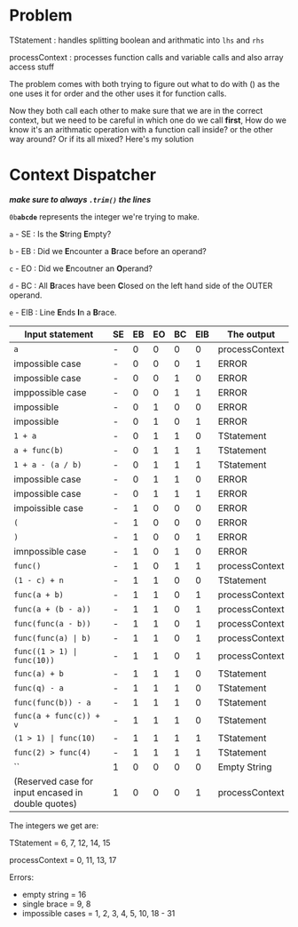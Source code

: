 # Problem

TStatement : handles splitting boolean and arithmatic into `lhs` and `rhs`

processContext : processes function calls and variable calls and also array access stuff

The problem comes with both trying to figure out what to do with () as the one uses it for order and the other uses it for function calls.

Now they both call each other to make sure that we are in the correct context, but we need to be careful in which one do we call **first**, How do we know it's an arithmatic operation with a function call inside? or the other way around? Or if its all mixed? Here's my solution

# Context Dispatcher

**_make sure to always `.trim()` the lines_**

`0b`**`abcde`** represents the integer we're trying to make.

`a` - SE : Is the **S**tring **E**mpty?

`b` - EB : Did we **E**ncounter a **B**race before an operand?

`c` - EO : Did we **E**ncoutner an **O**perand?

`d` - BC : All **B**races have been **C**losed on the left hand side of the OUTER operand.

`e` - EIB : Line **E**nds **I**n a **B**race.

| Input statement                                    | SE  | EB  | EO  | BC  | EIB | The output     |
| -------------------------------------------------- | --- | --- | --- | --- | --- | -------------- |
| `a`                                                | -   | 0   | 0   | 0   | 0   | processContext |
| impossible case                                    | -   | 0   | 0   | 0   | 1   | ERROR          |
| impossible case                                    | -   | 0   | 0   | 1   | 0   | ERROR          |
| imppossible case                                   | -   | 0   | 0   | 1   | 1   | ERROR          |
| impossible                                         | -   | 0   | 1   | 0   | 0   | ERROR          |
| impossible                                         | -   | 0   | 1   | 0   | 1   | ERROR          |
| `1 + a`                                            | -   | 0   | 1   | 1   | 0   | TStatement     |
| `a + func(b)`                                      | -   | 0   | 1   | 1   | 1   | TStatement     |
| `1 + a - (a / b)`                                  | -   | 0   | 1   | 1   | 1   | TStatement     |
| impossible case                                    | -   | 0   | 1   | 1   | 0   | ERROR          |
| impossible case                                    | -   | 0   | 1   | 1   | 1   | ERROR          |
| impoissible case                                   | -   | 1   | 0   | 0   | 0   | ERROR          |
| `(`                                                | -   | 1   | 0   | 0   | 0   | ERROR          |
| `)`                                                | -   | 1   | 0   | 0   | 1   | ERROR          |
| imnpossible case                                   | -   | 1   | 0   | 1   | 0   | ERROR          |
| `func()`                                           | -   | 1   | 0   | 1   | 1   | processContext |
| `(1 - c) + n`                                      | -   | 1   | 1   | 0   | 0   | TStatement     |
| `func(a + b)`                                      | -   | 1   | 1   | 0   | 1   | processContext |
| `func(a + (b - a))`                                | -   | 1   | 1   | 0   | 1   | processContext |
| `func(func(a - b))`                                | -   | 1   | 1   | 0   | 1   | processContext |
| `func(func(a) \| b)`                               | -   | 1   | 1   | 0   | 1   | processContext |
| `func((1 > 1) \| func(10))`                        | -   | 1   | 1   | 0   | 1   | processContext |
| `func(a) + b`                                      | -   | 1   | 1   | 1   | 0   | TStatement     |
| `func(q) - a`                                      | -   | 1   | 1   | 1   | 0   | TStatement     |
| `func(func(b)) - a`                                | -   | 1   | 1   | 1   | 0   | TStatement     |
| `func(a + func(c)) + v`                            | -   | 1   | 1   | 1   | 0   | TStatement     |
| `(1 > 1) \| func(10)`                              | -   | 1   | 1   | 1   | 1   | TStatement     |
| `func(2) > func(4)`                                | -   | 1   | 1   | 1   | 1   | TStatement     |
| ``                                                 | 1   | 0   | 0   | 0   | 0   | Empty String   |
| (Reserved case for input encased in double quotes) | 1   | 0   | 0   | 0   | 1   | processContext |

The integers we get are:

TStatement = 6, 7, 12, 14, 15

processContext = 0, 11, 13, 17

Errors:

-   empty string = 16
-   single brace = 9, 8
-   impossible cases = 1, 2, 3, 4, 5, 10, 18 - 31
